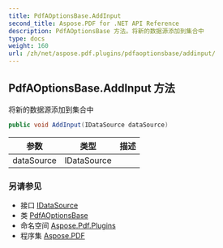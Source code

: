 ```yaml
---
title: PdfAOptionsBase.AddInput
second_title: Aspose.PDF for .NET API Reference
description: PdfAOptionsBase 方法。将新的数据源添加到集合中
type: docs
weight: 160
url: /zh/net/aspose.pdf.plugins/pdfaoptionsbase/addinput/
---
```

## PdfAOptionsBase.AddInput 方法

将新的数据源添加到集合中

```csharp
public void AddInput(IDataSource dataSource)
```

| 参数 | 类型 | 描述 |
| --- | --- | --- |
| dataSource | IDataSource |  |

### 另请参见

* 接口 [IDataSource](../../idatasource/)
* 类 [PdfAOptionsBase](../)
* 命名空间 [Aspose.Pdf.Plugins](../../../aspose.pdf.plugins/)
* 程序集 [Aspose.PDF](../../../)